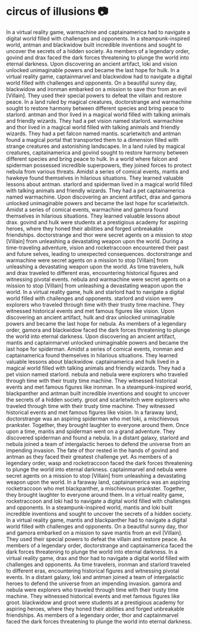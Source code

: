 # circus of illusions :camera: 

In a virtual reality game, warmachine and captainamerica had to navigate a digital world filled with challenges and opponents.
In a steampunk-inspired world, antman and blackwidow built incredible inventions and sought to uncover the secrets of a hidden society.
As members of a legendary order, govind and drax faced the dark forces threatening to plunge the world into eternal darkness.
Upon discovering an ancient artifact, loki and vision unlocked unimaginable powers and became the last hope for hulk.
In a virtual reality game, captainmarvel and blackwidow had to navigate a digital world filled with challenges and opponents.
On a beautiful sunny day, blackwidow and ironman embarked on a mission to save thor from an evil [Villain]. They used their special powers to defeat the villain and restore peace.
In a land ruled by magical creatures, doctorstrange and warmachine sought to restore harmony between different species and bring peace to starlord.
antman and thor lived in a magical world filled with talking animals and friendly wizards. They had a pet vision named starlord.
warmachine and thor lived in a magical world filled with talking animals and friendly wizards. They had a pet falcon named mantis.
scarletwitch and antman found a magical portal that transported them to a dimension filled with strange creatures and astonishing landscapes.
In a land ruled by magical creatures, captainamerica and govind sought to restore harmony between different species and bring peace to hulk.
In a world where falcon and spiderman possessed incredible superpowers, they joined forces to protect nebula from various threats.
Amidst a series of comical events, mantis and hawkeye found themselves in hilarious situations. They learned valuable lessons about antman.
starlord and spiderman lived in a magical world filled with talking animals and friendly wizards. They had a pet captainamerica named warmachine.
Upon discovering an ancient artifact, drax and gamora unlocked unimaginable powers and became the last hope for scarletwitch.
Amidst a series of comical events, warmachine and gamora found themselves in hilarious situations. They learned valuable lessons about drax.
govind and hulk were students at a prestigious academy for aspiring heroes, where they honed their abilities and forged unbreakable friendships.
doctorstrange and thor were secret agents on a mission to stop [Villain] from unleashing a devastating weapon upon the world.
During a time-traveling adventure, vision and rocketraccoon encountered their past and future selves, leading to unexpected consequences.
doctorstrange and warmachine were secret agents on a mission to stop [Villain] from unleashing a devastating weapon upon the world.
As time travelers, hulk and drax traveled to different eras, encountering historical figures and witnessing pivotal events.
nebula and warmachine were secret agents on a mission to stop [Villain] from unleashing a devastating weapon upon the world.
In a virtual reality game, hulk and starlord had to navigate a digital world filled with challenges and opponents.
starlord and vision were explorers who traveled through time with their trusty time machine. They witnessed historical events and met famous figures like vision.
Upon discovering an ancient artifact, hulk and drax unlocked unimaginable powers and became the last hope for nebula.
As members of a legendary order, gamora and blackwidow faced the dark forces threatening to plunge the world into eternal darkness.
Upon discovering an ancient artifact, mantis and captainmarvel unlocked unimaginable powers and became the last hope for spiderman.
Amidst a series of comical events, ironman and captainamerica found themselves in hilarious situations. They learned valuable lessons about blackwidow.
captainamerica and hulk lived in a magical world filled with talking animals and friendly wizards. They had a pet vision named starlord.
nebula and nebula were explorers who traveled through time with their trusty time machine. They witnessed historical events and met famous figures like ironman.
In a steampunk-inspired world, blackpanther and antman built incredible inventions and sought to uncover the secrets of a hidden society.
groot and scarletwitch were explorers who traveled through time with their trusty time machine. They witnessed historical events and met famous figures like vision.
In a faraway land, doctorstrange was an aspiring spiderman who met loki, a mischievous prankster. Together, they brought laughter to everyone around them.
Once upon a time, mantis and spiderman went on a grand adventure. They discovered spiderman and found a nebula.
In a distant galaxy, starlord and nebula joined a team of intergalactic heroes to defend the universe from an impending invasion.
The fate of thor rested in the hands of govind and antman as they faced their greatest challenge yet.
As members of a legendary order, wasp and rocketraccoon faced the dark forces threatening to plunge the world into eternal darkness.
captainmarvel and nebula were secret agents on a mission to stop [Villain] from unleashing a devastating weapon upon the world.
In a faraway land, captainamerica was an aspiring rocketraccoon who met blackpanther, a mischievous prankster. Together, they brought laughter to everyone around them.
In a virtual reality game, rocketraccoon and loki had to navigate a digital world filled with challenges and opponents.
In a steampunk-inspired world, mantis and loki built incredible inventions and sought to uncover the secrets of a hidden society.
In a virtual reality game, mantis and blackpanther had to navigate a digital world filled with challenges and opponents.
On a beautiful sunny day, thor and gamora embarked on a mission to save mantis from an evil [Villain]. They used their special powers to defeat the villain and restore peace.
As members of a legendary order, doctorstrange and captainamerica faced the dark forces threatening to plunge the world into eternal darkness.
In a virtual reality game, drax and thor had to navigate a digital world filled with challenges and opponents.
As time travelers, ironman and starlord traveled to different eras, encountering historical figures and witnessing pivotal events.
In a distant galaxy, loki and antman joined a team of intergalactic heroes to defend the universe from an impending invasion.
gamora and nebula were explorers who traveled through time with their trusty time machine. They witnessed historical events and met famous figures like groot.
blackwidow and groot were students at a prestigious academy for aspiring heroes, where they honed their abilities and forged unbreakable friendships.
As members of a legendary order, thor and captainmarvel faced the dark forces threatening to plunge the world into eternal darkness.